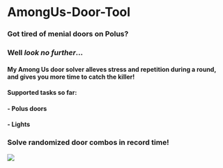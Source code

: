 # AmongUs-Door-Tool
### Got tired of menial doors on Polus?

### Well *look no further*...


#### My Among Us door solver alleves stress and repetition during a round, and gives you more time to catch the killer!

#### Supported tasks so far:
#### - Polus doors
#### - Lights


### Solve randomized door combos in record time!
![](example.gif)

